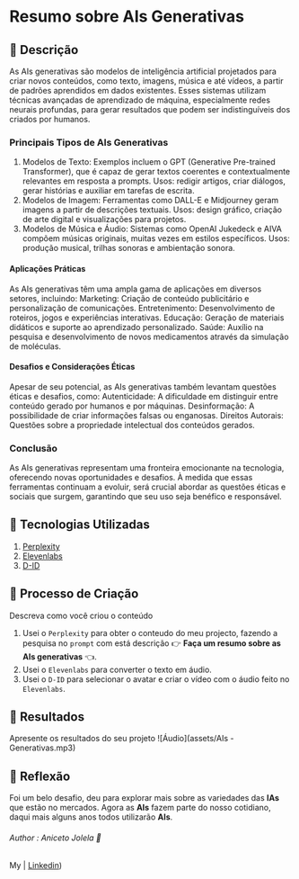 # Resumo sobre AIs Generativas

## 📒 Descrição

As AIs generativas são modelos de inteligência artificial projetados para criar novos conteúdos, como texto, imagens, música e até vídeos, a partir de padrões aprendidos em dados existentes. Esses sistemas utilizam técnicas avançadas de aprendizado de máquina, especialmente redes neurais profundas, para gerar resultados que podem ser indistinguíveis dos criados por humanos.

### Principais Tipos de AIs Generativas    
1. Modelos de Texto:
        Exemplos incluem o GPT (Generative Pre-trained Transformer), que é capaz de gerar textos coerentes e contextualmente relevantes em resposta a prompts.
        Usos: redigir artigos, criar diálogos, gerar histórias e auxiliar em tarefas de escrita.
2. Modelos de Imagem:
        Ferramentas como DALL-E e Midjourney geram imagens a partir de descrições textuais.
        Usos: design gráfico, criação de arte digital e visualizações para projetos.
3. Modelos de Música e Áudio:
        Sistemas como OpenAI Jukedeck e AIVA compõem músicas originais, muitas vezes em estilos específicos.
        Usos: produção musical, trilhas sonoras e ambientação sonora.

#### Aplicações Práticas
As AIs generativas têm uma ampla gama de aplicações em diversos setores, incluindo:
    Marketing: Criação de conteúdo publicitário e personalização de comunicações.
    Entretenimento: Desenvolvimento de roteiros, jogos e experiências interativas.
    Educação: Geração de materiais didáticos e suporte ao aprendizado personalizado.
    Saúde: Auxílio na pesquisa e desenvolvimento de novos medicamentos através da simulação de moléculas.

#### Desafios e Considerações Éticas
Apesar de seu potencial, as AIs generativas também levantam questões éticas e desafios, como:
    Autenticidade: A dificuldade em distinguir entre conteúdo gerado por humanos e por máquinas.
    Desinformação: A possibilidade de criar informações falsas ou enganosas.
    Direitos Autorais: Questões sobre a propriedade intelectual dos conteúdos gerados.

### Conclusão
As AIs generativas representam uma fronteira emocionante na tecnologia, oferecendo novas oportunidades e desafios. À medida que essas ferramentas continuam a evoluir, será crucial abordar as questões éticas e sociais que surgem, garantindo que seu uso seja benéfico e responsável.

## 🤖 Tecnologias Utilizadas
1. [Perplexity](https://www.perplexity.ai/)
2. [Elevenlabs](https://elevenlabs.io/)
3. [D-ID](https://studio.d-id.com/)

## 🧐 Processo de Criação
Descreva como você criou o conteúdo
1. Usei o `Perplexity` para obter o conteudo do meu projecto, fazendo a pesquisa no `prompt` com está descrição 👉 **Faça um resumo sobre as AIs generativas** 👈.
2. Usei o `Elevenlabs` para converter o texto em áudio.
3. Usei o `D-ID` para selecionar o avatar e criar o vídeo com o áudio feito no `Elevenlabs`.

## 🚀 Resultados
Apresente os resultados do seu projeto
![Áudio](assets/AIs - Generativas.mp3)


## 💭 Reflexão
Foi um belo desafio, deu para explorar mais sobre as variedades das **IAs** que estão no mercados. Agora as **AIs** fazem parte do nosso cotidiano, daqui mais alguns anos todos utilizarão **AIs**.


###### Author : Aniceto Jolela 🥰
 My  | [Linkedin](https://www.linkedin.com/in/aniceto-jolela-076547184/))
